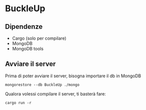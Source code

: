 # BuckleUp

## Dipendenze
- Cargo (solo per compilare)
- MongoDB
- MongoDB tools
## Avviare il server
Prima di poter avviare il server, bisogna importare il db in MongoDB
```shell
mongorestore --db BuckleUp ./mongo
```
Qualora volessi compilare il server, ti basterà fare:
```shell
cargo run -r
```